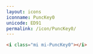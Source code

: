 ```yaml
---
layout: icons
iconname: PuncKey0
unicode: ED91
permalink: /icon/PuncKey0/
---
```


``` html
<i class="mi mi-PuncKey0"></i>
```

